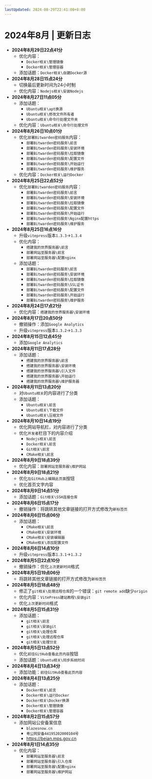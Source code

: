 ```yaml
---
lastUpdated: 2024-08-29T22:41:00+8:00
---
```


# 2024年8月 | 更新日志

- **2024年8月29日22点41分**
  - 优化内容：
    - ```Docker相关\管理镜像```
    - ```Docker相关\管理容器```
  - 添加话题：```Docker相关\自建Docker源```
- **2024年8月28日15点24分**
  - 切换最后更新时间为24小时制
  - 优化内容：```Nodejs相关\安装Nodejs```
- **2024年8月27日11点05分**
  - 添加话题：
    - ```Ubuntu相关\apt换源```
    - ```Ubuntu相关\修改文件所有者```
    - ```Ubuntu相关\命令行处理文件夹```
  - 优化内容：```Ubuntu相关\命令行处理文件```
- **2024年8月26日10点01分**
  - 优化```部署Bitwarden密码服务```内容：
    - ```部署Bitwarden密码服务\前言```
    - ```部署Bitwarden密码服务\安装环境```
    - ```部署Bitwarden密码服务\拉取镜像```
    - ```部署Bitwarden密码服务\配置文件```
    - ```部署Bitwarden密码服务\开始运行```
    - ```部署Bitwarden密码服务\维护服务```
  - 优化内容：```Docker相关\运行Docker```
- **2024年8月25日22点52分**
  - 优化```部署Bitwarden密码服务```内容：
    - ```部署Bitwarden密码服务\前言```
    - ```部署Bitwarden密码服务\安装环境```
    - ```部署Bitwarden密码服务\拉取镜像```
    - ```部署Bitwarden密码服务\配置文件```
    - ```部署Bitwarden密码服务\开始运行```
    - ```部署Bitwarden密码服务\Nginx配置https```
    - ```部署Bitwarden密码服务\维护服务```
- **2024年8月25日16点16分**
  - 升级```vitepress```版本```1.3.3```->```1.3.4```
  - 优化内容：
    - ```搭建我的世界服务器\前言```
    - ```部署网站至服务器\前言```
    - ```部署网站至服务器\配置nginx```
  - 添加话题：
    - ```部署Bitwarden密码服务\前言```
    - ```部署Bitwarden密码服务\安装环境```
    - ```部署Bitwarden密码服务\拉取镜像```
    - ```部署Bitwarden密码服务\SSL证书```
    - ```部署Bitwarden密码服务\配置文件```
    - ```部署Bitwarden密码服务\开始运行```
    - ```部署Bitwarden密码服务\维护服务```
- **2024年8月24日17点21分**
  - 优化内容：```搭建我的世界服务器\安装环境```
- **2024年8月17日20点50分**
  - 撤销操作：添加```Google Analytics```
  - 升级```vitepress```版本```1.3.2```->```1.3.3```
- **2024年8月15日12点45分**
  - 添加```Google Analytics```
- **2024年8月11日17点28分**
  - 添加话题：
    - ```搭建我的世界服务器\前言```
    - ```搭建我的世界服务器\安装环境```
    - ```搭建我的世界服务器\引入文件```
    - ```搭建我的世界服务器\开始运行```
    - ```搭建我的世界服务器\维护服务器```
- **2024年8月11日13点20分**
  - 对```Ubuntu相关```的内容进行了分类
  - 添加话题：
    - ```Ubuntu相关\前言```
    - ```Ubuntu相关\下载文件```
    - ```Ubuntu相关\压缩文件```
- **2024年8月10日14点19分**
  - 优化网站导航栏，对内容进行了分类
  - 优化```开发者```栏目下的内容介绍
    - ```Nodejs相关\前言```
    - ```Docker相关\前言```
    - ```Git相关\前言```
    - ```CMake相关\前言```
- **2024年8月9日18点39分**
  - 优化内容：```部署网站至服务器\维护网站```
- **2024年8月9日18点21分**
  - 优化```在GitHub上编辑此页面```按钮
  - 优化首页文字内容
- **2024年8月9日14点51分**
  - 添加话题：```Git相关\SSH连接仓库```
- **2024年8月6日15点17分**
  - 撤销操作：将跳转其他文章链接的打开方式修改为```新标签页```
- **2024年8月6日15点06分**
  - 添加话题：
    - ```CMake相关\前言```
    - ```CMake相关\安装环境```
    - ```CMake相关\安装编辑器```
    - ```CMake相关\添加配置文件```
- **2024年8月6日14点10分**
  - 升级```vitepress```版本```1.3.1```->```1.3.2```
- **2024年8月5日22点10分**
  - 撤销操作：优化```上次更新时间```格式
- **2024年8月5日19点06分**
  - 将跳转其他文章链接的打开方式修改为```新标签页```
- **2024年8月5日18点48分**
  - 修正了```git相关\处理远程仓库```的一个错误：```git remote add```缺少```origin```
  - 优化内容：```VitePress建站教程\安装git```
  - 优化```上次更新时间```格式
- **2024年8月5日15点31分**
  - 添加话题：
    - ```git相关\前言```
    - ```git相关\安装git```
    - ```git相关\处理仓库```
    - ```git相关\处理远程仓库```
    - ```git相关\处理分支```
- **2024年8月5日13点52分**
  - 优化```前往GitHub查看此页内容```按钮
  - 添加话题：```Ubuntu相关\同步系统时间```
- **2024年8月4日13点34分**
  - 添加功能：```前往GitHub查看此页内容```
- **2024年8月4日13点25分**
  - 添加话题：
    - ```Docker相关\前言```
    - ```Docker相关\运行Docker```
    - ```Docker相关\Docker换源```
    - ```Docker相关\管理镜像```
    - ```Docker相关\管理容器```
- **2024年8月2日15点57分**
  - 添加网站公安备案信息
    - ```blazesnow.cn```
    - ```粤公网安备44195202000104号```
    - <https://beian.mps.gov.cn>
- **2024年8月1日14点35分**
  - 优化内容：
    - ```部署网站至服务器\前言```
    - ```部署网站至服务器\引入仓库```
    - ```部署网站至服务器\配置nginx```
    - ```部署网站至服务器\维护网站```

